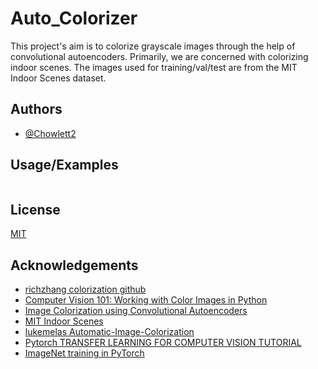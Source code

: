 
# Auto_Colorizer

This project's aim is to colorize grayscale images through the help of convolutional autoencoders.
Primarily, we are concerned with colorizing indoor scenes.
The images used for training/val/test are from the MIT Indoor Scenes dataset.



## Authors

- [@Chowlett2](https://github.com/Chowlett2)


## Usage/Examples

```
```


## License

[MIT](https://choosealicense.com/licenses/mit/)


## Acknowledgements

 - [richzhang colorization github](https://github.com/richzhang/colorization)
 - [Computer Vision 101: Working with Color Images in Python](https://towardsdatascience.com/computer-vision-101-working-with-color-images-in-python-7b57381a8a54)
 - [Image Colorization using Convolutional Autoencoders](https://towardsdatascience.com/image-colorization-using-convolutional-autoencoders-fdabc1cb1dbe)
 - [MIT Indoor Scenes](https://www.kaggle.com/itsahmad/indoor-scenes-cvpr-2019)
 - [lukemelas Automatic-Image-Colorization](https://github.com/lukemelas/Automatic-Image-Colorization)
 - [Pytorch TRANSFER LEARNING FOR COMPUTER VISION TUTORIAL](https://pytorch.org/tutorials/beginner/transfer_learning_tutorial.html)
 - [ImageNet training in PyTorch](https://github.com/pytorch/examples/blob/1de2ff9338bacaaffa123d03ce53d7522d5dcc2e/imagenet/main.py#L287)
